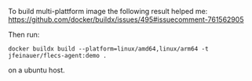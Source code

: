 To build multi-plattform image the following result helped me: https://github.com/docker/buildx/issues/495#issuecomment-761562905

Then run:
```
docker buildx build --platform=linux/amd64,linux/arm64 -t jfeinauer/flecs-agent:demo .
```

on a ubuntu host.
